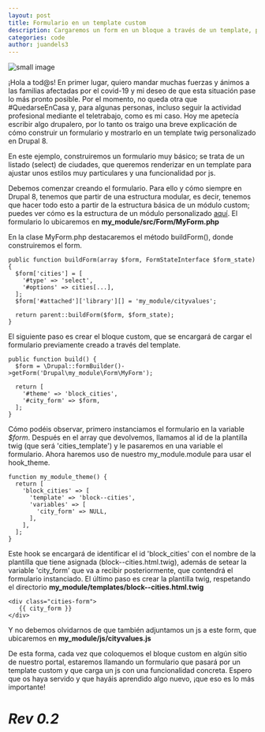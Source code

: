 ```yaml
---
layout: post
title: Formulario en un template custom
description: Cargaremos un form en un bloque a través de un template, para ajustar una estructura html y una funcionalidad por js
categories: code
author: juandels3
---
```


![small image]({{site.baseurl}}/images/drupal-twig.png)

¡Hola a tod@s! En primer lugar, quiero mandar muchas fuerzas y ánimos a las familias afectadas por el covid-19 y mi deseo de que esta situación pase lo más pronto posible. Por el momento, no queda otra que #QuedarseEnCasa y, para algunas personas, incluso seguir la actividad profesional mediante el teletrabajo, como es mi caso. Hoy me apetecía escribir algo drupalero, por lo tanto os traigo una breve explicación de cómo construir un formulario y mostrarlo en un template twig personalizado en Drupal 8.

En este ejemplo, construiremos un formulario muy básico; se trata de un listado (select) de ciudades, que queremos renderizar en un template para ajustar unos estilos muy particulares y una funcionalidad por js.

Debemos comenzar creando el formulario. Para ello y cómo siempre en Drupal 8, tenemos que partir de una estructura modular, es decir, tenemos que hacer todo esto a partir de la estructura básica de un módulo custom; puedes ver cómo es la estructura de un módulo personalizado [aquí](https://www.drupal.org/docs/8/creating-custom-modules/basic-structure).
El formulario lo ubicaremos en **my_module/src/Form/MyForm.php**

En la clase MyForm.php destacaremos el método buildForm(), donde construiremos el form.

    public function buildForm(array $form, FormStateInterface $form_state) {  
      $form['cities'] = [  
        '#type' => 'select',  
        '#options' => cities[...],  
      ];   
      $form['#attached']['library'][] = 'my_module/cityvalues';  
      
      return parent::buildForm($form, $form_state);  
    }

El siguiente paso es crear el bloque custom, que se encargará de cargar el formulario previamente creado a través del template.

    public function build() {  
      $form = \Drupal::formBuilder()->getForm('Drupal\my_module\Form\MyForm');
        
      return [  
        '#theme' => 'block_cities',  
        '#city_form' => $form,  
      ];
    }

Cómo podéis observar, primero instanciamos el formulario en la variable *$form*. Después en el array que devolvemos, llamamos al id de la plantilla twig (que será 'cities_template') y le pasaremos en una variable el formulario.
Ahora haremos uso de nuestro my_module.module para usar el hook_theme.

    function my_module_theme() {  
      return [  
        'block_cities' => [  
          'template' => 'block--cities',  
          'variables' => [  
            'city_form' => NULL,  
          ],
        ],
      ];
    }

Este hook se encargará de identificar el id 'block_cities' con el nombre de la plantilla que tiene asignada (block--cities.html.twig), además de setear la variable 'city_form' que va a recibir posteriormente, que contendrá el formulario instanciado.
El último paso es crear la plantilla twig, respetando el directorio **my_module/templates/block--cities.html.twig**

    <div class="cities-form">  
       {{ city_form }}  
    </div>


Y no debemos olvidarnos de que también adjuntamos un js a este form, que ubicaremos en **my_module/js/cityvalues.js**


De esta forma, cada vez que coloquemos el bloque custom en algún sitio de nuestro portal, estaremos llamando un formulario que pasará por un template custom y que carga un js con una funcionalidad concreta. 
Espero que os haya servido y que hayáis aprendido algo nuevo, ¡que eso es lo más importante!

# _Rev 0.2_